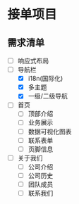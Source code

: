 # 接单项目

## 需求清单

- [ ] 响应式布局
- [ ] 导航栏
	- [x] i18n(国际化)
	- [x] 多主题
	- [x] 一级/二级导航
- [ ] 首页
	- [ ] 顶部介绍
	- [ ] 业务展示
	- [ ] 数据可视化图表
	- [ ] 联系表单
	- [ ] 页脚信息
- [ ] 关于我们
	- [ ] 公司介绍
    - [ ] 公司历史
    - [ ] 团队成员
    - [ ] 联系我们
